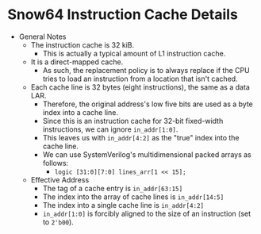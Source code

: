  # Snow64 Instruction Cache Details
* General Notes
	* The instruction cache is 32 kiB.
		* This is actually a typical amount of L1 instruction cache.
	* It is a direct-mapped cache.
		* As such, the replacement policy is to always replace if the CPU
		tries to load an instruction from a location that isn't cached.
	* Each cache line is 32 bytes (eight instructions), the same as a data
	LAR.
		* Therefore, the original address's low five bits are used as a
		byte index into a cache line.
		* Since this is an instruction cache for 32-bit fixed-width
		instructions, we can ignore <code>in\_addr[1:0]</code>.
		* This leaves us with <code>in\_addr[4:2]</code> as the "true" index into
		the cache line.
		* We can use SystemVerilog's multidimensional packed arrays as
		follows:
			* <code>logic [31:0][7:0] lines\_arr[1 << 15];</code>
	* Effective Address
		* The tag of a cache entry is <code>in\_addr[63:15]</code>
		* The index into the array of cache lines is <code>in\_addr[14:5]</code>
		* The index into a single cache line is <code>in\_addr[4:2]</code>
		* <code>in\_addr[1:0]</code> is forcibly aligned to the size of an
		instruction (set to <code>2'b00</code>).
